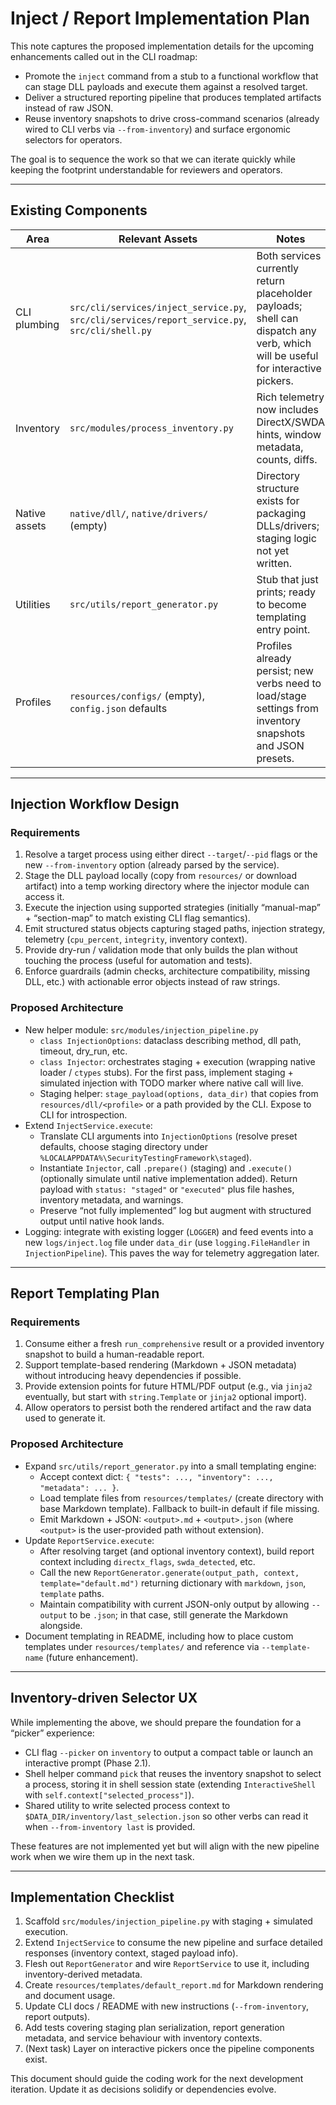 # Inject / Report Implementation Plan

This note captures the proposed implementation details for the upcoming enhancements called out in the CLI roadmap:

* Promote the `inject` command from a stub to a functional workflow that can stage DLL payloads and execute them against a resolved target.
* Deliver a structured reporting pipeline that produces templated artifacts instead of raw JSON.
* Reuse inventory snapshots to drive cross-command scenarios (already wired to CLI verbs via `--from-inventory`) and surface ergonomic selectors for operators.

The goal is to sequence the work so that we can iterate quickly while keeping the footprint understandable for reviewers and operators.

---

## Existing Components

| Area | Relevant Assets | Notes |
| --- | --- | --- |
| CLI plumbing | `src/cli/services/inject_service.py`, `src/cli/services/report_service.py`, `src/cli/shell.py` | Both services currently return placeholder payloads; shell can dispatch any verb, which will be useful for interactive pickers. |
| Inventory | `src/modules/process_inventory.py` | Rich telemetry now includes DirectX/SWDA hints, window metadata, counts, diffs. |
| Native assets | `native/dll/`, `native/drivers/` (empty) | Directory structure exists for packaging DLLs/drivers; staging logic not yet written. |
| Utilities | `src/utils/report_generator.py` | Stub that just prints; ready to become templating entry point. |
| Profiles | `resources/configs/` (empty), `config.json` defaults | Profiles already persist; new verbs need to load/stage settings from inventory snapshots and JSON presets. |

---

## Injection Workflow Design

### Requirements
1. Resolve a target process using either direct `--target`/`--pid` flags or the new `--from-inventory` option (already parsed by the service).
2. Stage the DLL payload locally (copy from `resources/` or download artifact) into a temp working directory where the injector module can access it.
3. Execute the injection using supported strategies (initially “manual-map” + “section-map” to match existing CLI flag semantics).
4. Emit structured status objects capturing staged paths, injection strategy, telemetry (`cpu_percent`, `integrity`, inventory context).
5. Provide dry-run / validation mode that only builds the plan without touching the process (useful for automation and tests).
6. Enforce guardrails (admin checks, architecture compatibility, missing DLL, etc.) with actionable error objects instead of raw strings.

### Proposed Architecture
* New helper module: `src/modules/injection_pipeline.py`
  * `class InjectionOptions`: dataclass describing method, dll path, timeout, dry_run, etc.
  * `class Injector`: orchestrates staging + execution (wrapping native loader / `ctypes` stubs). For the first pass, implement staging + simulated injection with TODO marker where native call will live.
  * Staging helper: `stage_payload(options, data_dir)` that copies from `resources/dll/<profile>` or a path provided by the CLI. Expose to CLI for introspection.
* Extend `InjectService.execute`:
  * Translate CLI arguments into `InjectionOptions` (resolve preset defaults, choose staging directory under `%LOCALAPPDATA%\SecurityTestingFramework\staged`).
  * Instantiate `Injector`, call `.prepare()` (staging) and `.execute()` (optionally simulate until native implementation added). Return payload with `status: "staged"` or `"executed"` plus file hashes, inventory metadata, and warnings.
  * Preserve “not fully implemented” log but augment with structured output until native hook lands.
* Logging: integrate with existing logger (`LOGGER`) and feed events into a new `logs/inject.log` file under `data_dir` (use `logging.FileHandler` in `InjectionPipeline`). This paves the way for telemetry aggregation later.

---

## Report Templating Plan

### Requirements
1. Consume either a fresh `run_comprehensive` result or a provided inventory snapshot to build a human-readable report.
2. Support template-based rendering (Markdown + JSON metadata) without introducing heavy dependencies if possible.
3. Provide extension points for future HTML/PDF output (e.g., via `jinja2` eventually, but start with `string.Template` or `jinja2` optional import).
4. Allow operators to persist both the rendered artifact and the raw data used to generate it.

### Proposed Architecture
* Expand `src/utils/report_generator.py` into a small templating engine:
  * Accept context dict: `{ "tests": ..., "inventory": ..., "metadata": ... }`.
  * Load template files from `resources/templates/` (create directory with base Markdown template). Fallback to built-in default if file missing.
  * Emit Markdown + JSON: `<output>.md` + `<output>.json` (where `<output>` is the user-provided path without extension).
* Update `ReportService.execute`:
  * After resolving target (and optional inventory context), build report context including `directx_flags`, `swda_detected`, etc.
  * Call the new `ReportGenerator.generate(output_path, context, template="default.md")` returning dictionary with `markdown`, `json`, `template` paths.
  * Maintain compatibility with current JSON-only output by allowing `--output` to be `.json`; in that case, still generate the Markdown alongside.
* Document templating in README, including how to place custom templates under `resources/templates/` and reference via `--template-name` (future enhancement).

---

## Inventory-driven Selector UX

While implementing the above, we should prepare the foundation for a “picker” experience:
* CLI flag `--picker` on `inventory` to output a compact table or launch an interactive prompt (Phase 2.1).
* Shell helper command `pick` that reuses the inventory snapshot to select a process, storing it in shell session state (extending `InteractiveShell` with `self.context["selected_process"]`).
* Shared utility to write selected process context to `$DATA_DIR/inventory/last_selection.json` so other verbs can read it when `--from-inventory last` is provided.

These features are not implemented yet but will align with the new pipeline work when we wire them up in the next task.

---

## Implementation Checklist
1. Scaffold `src/modules/injection_pipeline.py` with staging + simulated execution.
2. Extend `InjectService` to consume the new pipeline and surface detailed responses (inventory context, staged payload info).
3. Flesh out `ReportGenerator` and wire `ReportService` to use it, including inventory-derived metadata.
4. Create `resources/templates/default_report.md` for Markdown rendering and document usage.
5. Update CLI docs / README with new instructions (`--from-inventory`, report outputs).
6. Add tests covering staging plan serialization, report generation metadata, and service behaviour with inventory contexts.
7. (Next task) Layer on interactive pickers once the pipeline components exist.

This document should guide the coding work for the next development iteration. Update it as decisions solidify or dependencies evolve.
